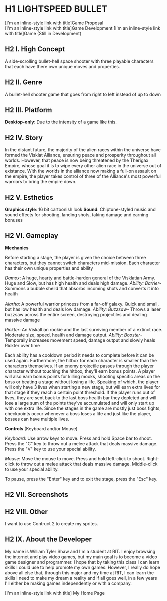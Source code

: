# H1 LIGHTSPEED BULLET

[I'm an inline-style link with title]Game Proposal  
[I'm an inline-style link with title]Game Development 
[I'm an inline-style link with title]Game (Still in Development)
## H2 I. High Concept

A side-scrolling bullet-hell space shooter with three playable characters that each have there own unique moves and properties.

## H2 II. Genre

A bullet-hell shooter game that goes from right to left instead of up to down

## H2 III. Platform

**Desktop-only**: Due to the intensity of a game like this.

## H2 IV. Story

In the distant future, the majority of the alien races within the universe have formed the Visklat Alliance, ensuring peace and prosperity throughout all worlds. However, that peace is now being threatened by the Therigax Empire, whose goal it is to wipe every other alien race in the universe out of existance. With the worlds in the alliance now making a full-on assault on the empire, the player takes control of three of the Alliance's most powerful warriors to bring the empire down.

## H2 V. Esthetics

**Graphics style**: 16 bit cartoonish look
**Sound**: Chiptune-styled music and sound effects for shooting, landing shots, taking damage and earning bonuses

## H2 VI. Gameplay

**Mechanics**

Before starting a stage, the player is given the choice between three characters, but they cannot switch characters mid-mission. Each character has their own unique properties and ability

_Damox_: A huge, hearty and battle-harden general of the Visklatian Army. Huge and Slow, but has high health and deals high damage. _Ability: Barrier_-Summons a bubble sheild that absorbs incoming shots and converts it into health

_Alarha_: A powerful warrior princess from a far-off galaxy. Quick and small, but has low health and deals low damage.
_Ability: Buzzsaw_- Throws a laser buzzsaw across the entire screen, destroying projectiles and dealing massive damage

_Rickter_: An Viskaltian rookie and the last surviving member of a extinct race. Moderate size, speed, health and damage output. _Ability: Booster_- Temporaily increases movement speed, damage output and slowly heals Rickter over time

Each ability has a cooldown period it needs to complete before it can be used again. Furthermore, the hitbox for each character is smaller than the characters themselves. If an enemy projectile passes through the player character without touching the hitbox, they'll earn bonus points. A player will also earn bonus points for killing mooks, shooting specific areas on the boss or beating a stage without losing a life. Speaking of which, the player will only have 3 lives when starting a new stage, but will earn extra lives for that stage if they reach a certain point threshold. If the player runs out of lives, they are sent back to the last boss health bar they depleted and will lose a large sum of the points they've accumulated and will only start up with one extra life. Since the stages in the game are mostly just boss fights, checkpoints occur whenever a boss loses a life and just like the player, bosses can have multiple lives.

**Controls** (Keyboard and/or Mouse)

_Keyboard_: Use arrow keys to move. Press and hold Space bar to shoot. Press the "C" key to throw out a melee attack that deals massive damage. Press the "V" key to use your special ability.

_Mouse_: Move the mouse to move. Press and hold left-click to shoot. Right-click to throw out a melee attack that deals massive damage. Middle-click to use your special ability.

To pause, press the "Enter" key and to exit the stage, press the "Esc" key.

## H2 VII. Screenshots

## H2 VIII. Other

I want to use Contruct 2 to create my sprites.

## H2 IX. About the Developer

My name is William Tyler Shaw and I'm a student at RIT. I enjoy browsing the internet and play video games, but my main goal is to become a video game designer and programmer. I hope that by taking this class I can learn skills I could use to help promote my own games. However, I really do hope above all else that, through this major and my time at RIT, I can learn the skills I need to make my dream a reality and if all goes well, in a few years I'll either be making games independently or with a company.

[I'm an inline-style link with title] My Home Page
